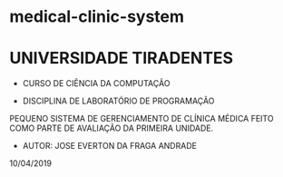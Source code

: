 # medical-clinic-system

# UNIVERSIDADE TIRADENTES

- CURSO DE CIÊNCIA DA COMPUTAÇÃO

- DISCIPLINA DE LABORATÓRIO DE PROGRAMAÇÃO


PEQUENO SISTEMA DE GERENCIAMENTO DE CLÍNICA MÉDICA FEITO COMO PARTE DE AVALIAÇÃO DA PRIMEIRA UNIDADE.

- AUTOR: JOSE EVERTON DA FRAGA ANDRADE

10/04/2019
